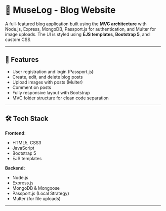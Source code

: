 # 📝 MuseLog - Blog Website

A full-featured blog application built using the **MVC architecture** with Node.js, Express, MongoDB, Passport.js for authentication, and Multer for image uploads. The UI is styled using **EJS templates**, **Bootstrap 5**, and custom CSS.

---

## 🚀 Features

- User registration and login (Passport.js)
- Create, edit, and delete blog posts
- Upload images with posts (Multer)
- Comment on posts
- Fully responsive layout with Bootstrap
- MVC folder structure for clean code separation

---

## 🛠️ Tech Stack

**Frontend:**
- HTML5, CSS3
- JavaScript
- Bootstrap 5
- EJS templates

**Backend:**
- Node.js
- Express.js
- MongoDB & Mongoose
- Passport.js (Local Strategy)
- Multer (for file uploads)

---
